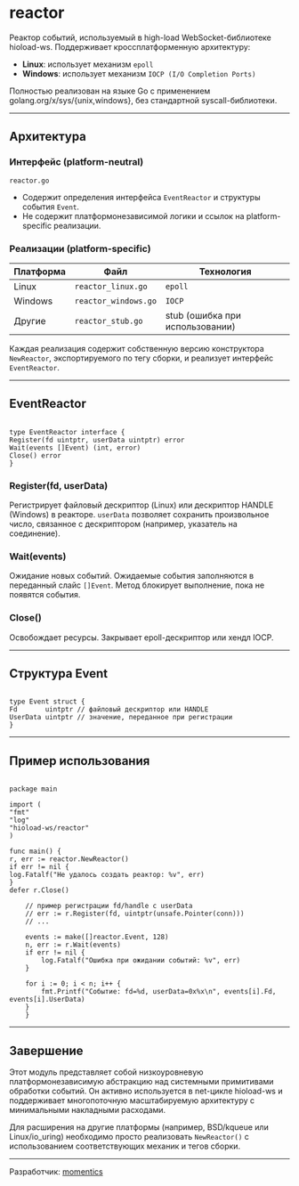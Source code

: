 # reactor

Реактор событий, используемый в high-load WebSocket-библиотеке hioload-ws. Поддерживает кроссплатформенную архитектуру:

- **Linux**: использует механизм `epoll`
- **Windows**: использует механизм `IOCP (I/O Completion Ports)`

Полностью реализован на языке Go с применением golang.org/x/sys/{unix,windows}, без стандартной syscall-библиотеки.

---

## Архитектура

### Интерфейс (platform-neutral)
`reactor.go`

- Содержит определения интерфейса `EventReactor` и структуры события `Event`.
- Не содержит платформонезависимой логики и ссылок на platform-specific реализации.

### Реализации (platform-specific)

| Платформа | Файл                   | Технология |
|-----------|------------------------|-------------|
| Linux     | `reactor_linux.go`     | `epoll`     |
| Windows   | `reactor_windows.go`   | `IOCP`      |
| Другие    | `reactor_stub.go`      | stub (ошибка при использовании) |

Каждая реализация содержит собственную версию конструктора `NewReactor`, экспортируемого по тегу сборки, и реализует интерфейс `EventReactor`.

---

## EventReactor

```

type EventReactor interface {
Register(fd uintptr, userData uintptr) error
Wait(events []Event) (int, error)
Close() error
}

```

### Register(fd, userData)

Регистрирует файловый дескриптор (Linux) или дескриптор HANDLE (Windows) в реакторе. `userData` позволяет сохранить произвольное число, связанное с дескриптором (например, указатель на соединение).

### Wait(events)

Ожидание новых событий. Ожидаемые события заполняются в переданный слайс `[]Event`. Метод блокирует выполнение, пока не появятся события.

### Close()

Освобождает ресурсы. Закрывает epoll-дескриптор или хендл IOCP.

---

## Структура Event

```

type Event struct {
Fd       uintptr // файловый дескриптор или HANDLE
UserData uintptr // значение, переданное при регистрации
}

```

---

## Пример использования

```

package main

import (
"fmt"
"log"
"hioload-ws/reactor"
)

func main() {
r, err := reactor.NewReactor()
if err != nil {
log.Fatalf("Не удалось создать реактор: %v", err)
}
defer r.Close()

    // пример регистрации fd/handle с userData
    // err := r.Register(fd, uintptr(unsafe.Pointer(conn)))
    // ...
    
    events := make([]reactor.Event, 128)
    n, err := r.Wait(events)
    if err != nil {
        log.Fatalf("Ошибка при ожидании событий: %v", err)
    }
    
    for i := 0; i < n; i++ {
        fmt.Printf("Событие: fd=%d, userData=0x%x\n", events[i].Fd, events[i].UserData)
    }
    }

```

---

## Завершение

Этот модуль представляет собой низкоуровневую платформонезависимую абстракцию над системными примитивами обработки событий. Он активно используется в net-цикле hioload-ws и поддерживает многопоточную масштабируемую архитектуру с минимальными накладными расходами.

Для расширения на другие платформы (например, BSD/kqueue или Linux/io_uring) необходимо просто реализовать `NewReactor()` с использованием соответствующих механик и тегов сборки.

---

Разработчик: [momentics](mailto:momentics@gmail.com)
